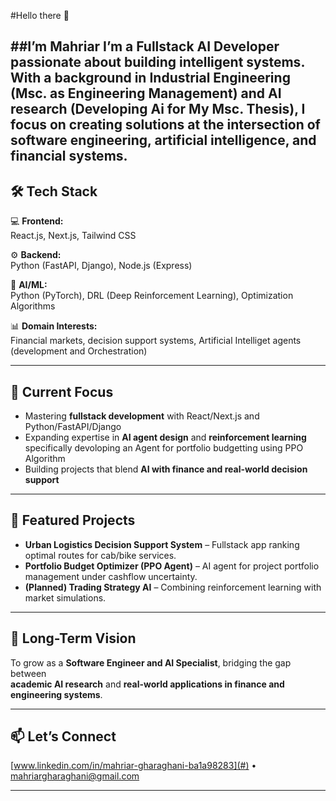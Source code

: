 #Hello there  👋

##I’m Mahriar 
I’m a **Fullstack AI Developer** passionate about building intelligent systems.  
With a background in **Industrial Engineering (Msc. as Engineering Management) and AI research (Developing Ai for My Msc. Thesis)**, I focus on creating solutions at the intersection of **software engineering, artificial intelligence, and financial systems**.  
---

## 🛠️ Tech Stack
💻 __Frontend:__ </br>React.js, Next.js, Tailwind CSS  

⚙️ __Backend:__ </br>Python (FastAPI, Django), Node.js (Express)  

🧠 __AI/ML:__ </br>Python (PyTorch), DRL (Deep Reinforcement Learning), Optimization Algorithms  


📊 __Domain Interests:__ 
</br>Financial markets, decision support systems, Artificial Intelliget agents (development and Orchestration)  

---

## 🚀 Current Focus
- Mastering **fullstack development** with React/Next.js and Python/FastAPI/Django  
- Expanding expertise in **AI agent design** and **reinforcement learning** specifically devoloping an Agent for portfolio budgetting using PPO Algorithm 
- Building projects that blend **AI with finance and real-world decision support**  

---

## 📌 Featured Projects
- **Urban Logistics Decision Support System** – Fullstack app ranking optimal routes for cab/bike services.  
- **Portfolio Budget Optimizer (PPO Agent)** – AI agent for project portfolio management under cashflow uncertainty.  
- **(Planned) Trading Strategy AI** – Combining reinforcement learning with market simulations.  

---

## 🌱 Long-Term Vision
To grow as a **Software Engineer and AI Specialist**, bridging the gap between  
**academic AI research** and **real-world applications in finance and engineering systems**.  

---

## 📫 Let’s Connect
[www.linkedin.com/in/mahriar-gharaghani-ba1a98283](#) • [mahriargharaghani@gmail.com](#) 

---
